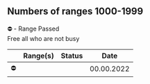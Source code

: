## Numbers of ranges 1000-1999

:no_entry: - Range Passed</br>
Free all who are not busy

|            | Range(s)    | Status         | Date       |
|------------|:------------|----------------|------------|
| :no_entry: |             |                | 00.00.2022 |



































































